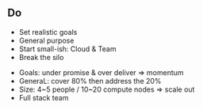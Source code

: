 ---
---
## Do
- Set realistic goals
- General purpose
- Start small-ish: Cloud & Team
- Break the silo

<aside class="notes">
  <ul>
    <li>Goals: under promise & over deliver => momentum</li>
    <li>GeneraL: cover 80% then address the 20%</li>
    <li>Size: 4~5 people / 10~20 compute nodes => scale out</li>
    <li>Full stack team</li>
  </ul>
</aside>
